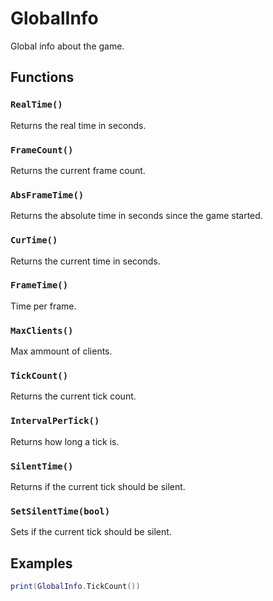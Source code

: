 # GlobalInfo

Global info about the game.

## Functions

### `RealTime()`

Returns the real time in seconds.

### `FrameCount()`

Returns the current frame count.

### `AbsFrameTime()`

Returns the absolute time in seconds since the game started.

### `CurTime()`

Returns the current time in seconds.

### `FrameTime()`

Time per frame.

### `MaxClients()`

Max ammount of clients.

### `TickCount()`

Returns the current tick count.

### `IntervalPerTick()`

Returns how long a tick is.

### `SilentTime()`

Returns if the current tick should be silent.

### `SetSilentTime(bool)`

Sets if the current tick should be silent.

## Examples

``` lua title="Prints the current tick count"
print(GlobalInfo.TickCount())
```
